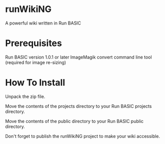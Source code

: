 runWikiNG
=========

A powerful wiki written in Run BASIC

Prerequisites
=============

Run BASIC version 1.0.1 or later
ImageMagik convert command line tool (required for image re-sizing)

How To Install
==============

Unpack the zip file.

Move the contents of the projects directory to your Run BASIC projects directory.

Move the contents of the public directory to your Run BASIC public directory.

Don't forget to publish the runWikiNG project to make your wiki accessible.
